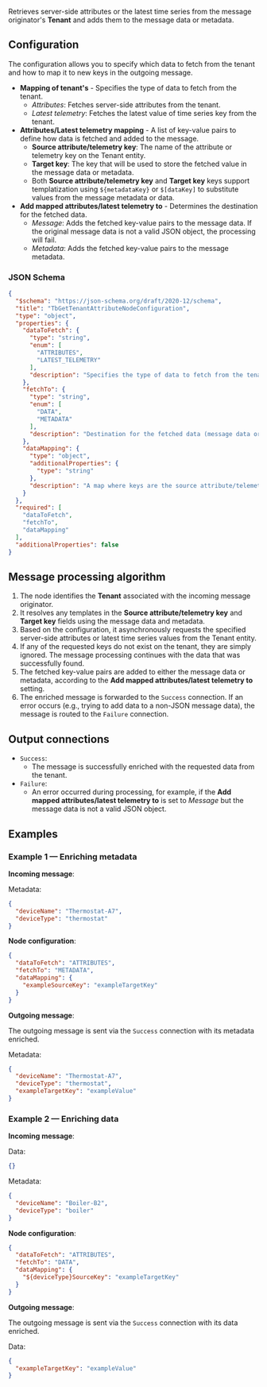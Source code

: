Retrieves server-side attributes or the latest time series from the message originator's **Tenant** and adds them to the message data or metadata.

## Configuration

The configuration allows you to specify which data to fetch from the tenant and how to map it to new keys in the outgoing message.

- **Mapping of tenant's** - Specifies the type of data to fetch from the tenant.
    - *Attributes*: Fetches server-side attributes from the tenant.
    - *Latest telemetry*: Fetches the latest value of time series key from the tenant.
- **Attributes/Latest telemetry mapping** - A list of key-value pairs to define how data is fetched and added to the message.
    - **Source attribute/telemetry key**: The name of the attribute or telemetry key on the Tenant entity.
    - **Target key**: The key that will be used to store the fetched value in the message data or metadata.
    - Both **Source attribute/telemetry key** and **Target key** keys support templatization using `${metadataKey}` or `$[dataKey]` to substitute values from the message
      metadata or data.
- **Add mapped attributes/latest telemetry to** - Determines the destination for the fetched data.
    - *Message*: Adds the fetched key-value pairs to the message data. If the original message data is not a valid JSON object, the processing will fail.
    - *Metadata*: Adds the fetched key-value pairs to the message metadata.

### JSON Schema

```json
{
  "$schema": "https://json-schema.org/draft/2020-12/schema",
  "title": "TbGetTenantAttributeNodeConfiguration",
  "type": "object",
  "properties": {
    "dataToFetch": {
      "type": "string",
      "enum": [
        "ATTRIBUTES",
        "LATEST_TELEMETRY"
      ],
      "description": "Specifies the type of data to fetch from the tenant (server-side attributes or latest time series)."
    },
    "fetchTo": {
      "type": "string",
      "enum": [
        "DATA",
        "METADATA"
      ],
      "description": "Destination for the fetched data (message data or metadata)."
    },
    "dataMapping": {
      "type": "object",
      "additionalProperties": {
        "type": "string"
      },
      "description": "A map where keys are the source attribute/telemetry keys on the tenant and values are the target keys in the message."
    }
  },
  "required": [
    "dataToFetch",
    "fetchTo",
    "dataMapping"
  ],
  "additionalProperties": false
}
```

## Message processing algorithm

1. The node identifies the **Tenant** associated with the incoming message originator.
2. It resolves any templates in the **Source attribute/telemetry key** and **Target key** fields using the message data and metadata.
3. Based on the configuration, it asynchronously requests the specified server-side attributes or latest time series values from the Tenant entity.
4. If any of the requested keys do not exist on the tenant, they are simply ignored. The message processing continues with the data that was successfully found.
5. The fetched key-value pairs are added to either the message data or metadata, according to the **Add mapped attributes/latest telemetry to** setting.
6. The enriched message is forwarded to the `Success` connection. If an error occurs (e.g., trying to add data to a non-JSON message data), the message is routed to the
   `Failure` connection.

## Output connections

- `Success`:
    - The message is successfully enriched with the requested data from the tenant.
- `Failure`:
    - An error occurred during processing, for example, if the **Add mapped attributes/latest telemetry to** is set to *Message* but the message data is not a valid JSON object.

## Examples

### Example 1 — Enriching metadata

**Incoming message**:

Metadata:

```json
{
  "deviceName": "Thermostat-A7",
  "deviceType": "thermostat"
}
```

**Node configuration**:

```json
{
  "dataToFetch": "ATTRIBUTES",
  "fetchTo": "METADATA",
  "dataMapping": {
    "exampleSourceKey": "exampleTargetKey"
  }
}
```

**Outgoing message**:

The outgoing message is sent via the `Success` connection with its metadata enriched.

Metadata:

```json
{
  "deviceName": "Thermostat-A7",
  "deviceType": "thermostat",
  "exampleTargetKey": "exampleValue"
}
```

### Example 2 — Enriching data

**Incoming message**:

Data:

```json
{}
```

Metadata:

```json
{
  "deviceName": "Boiler-B2",
  "deviceType": "boiler"
}
```

**Node configuration**:

```json
{
  "dataToFetch": "ATTRIBUTES",
  "fetchTo": "DATA",
  "dataMapping": {
    "${deviceType}SourceKey": "exampleTargetKey"
  }
}
```

**Outgoing message**:

The outgoing message is sent via the `Success` connection with its data enriched.

Data:
```json
{
  "exampleTargetKey": "exampleValue"
}
```
